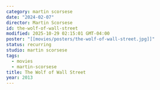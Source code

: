 ```yaml
---
category: martin scorsese
date: "2024-02-07"
director: Martin Scorsese
id: the-wolf-of-wall-street
modified: 2025-10-29 02:15:01 GMT-04:00
poster: "[[movies/posters/the-wolf-of-wall-street.jpg]]"
status: recurring
studio: martin scorsese
tags:
  - movies
  - martin-scorsese
title: The Wolf of Wall Street
year: 2013
---
```

